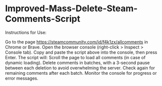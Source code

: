 # Improved-Mass-Delete-Steam-Comments-Script
Instructions for Use:

Go to the page https://steamcommunity.com/id/f4k1zx/allcomments in Chrome or Brave.
Open the browser console (right-click > Inspect > Console tab).
Copy and paste the script above into the console, then press Enter.
The script will:
Scroll the page to load all comments (in case of dynamic loading).
Delete comments in batches, with a 3-second pause between each deletion to avoid overwhelming the server.
Check again for remaining comments after each batch.
Monitor the console for progress or error messages.
